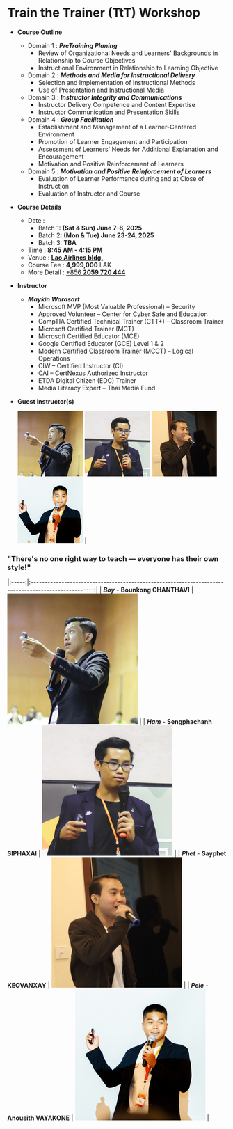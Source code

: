 # Train the Trainer (TtT) Workshop

+ **Course Outline**
	+ Domain 1 : ***PreTraining Planing***
		+ Review of Organizational Needs and Learners' Backgrounds in Relationship to Course Objectives
		+ Instructional Environment in Relationship to Learning Objective
	+ Domain 2 : ***Methods and Media for Instructional Delivery***
		+ Selection and Implementation of Instructional Methods
		+ Use of Presentation and Instructional Media
	+ Domain 3 : ***Instructor Integrity and Communications***
		+ Instructor Delivery Competence and Content Expertise
		+ Instructor Communication and Presentation Skills
	+ Domain 4 : ***Group Facilitation***
		+ Establishment and Management of a Learner-Centered Environment
		+ Promotion of Learner Engagement and Participation
		+ Assessment of Learners' Needs for Additional Explanation and Encouragement
		+ Motivation and Positive Reinforcement of Learners
	+ Domain 5 : ***Motivation and Positive Reinforcement of Learners***
		+ Evaluation of Learner Performance during and at Close of Instruction
		+ Evaluation of Instructor and Course

+ **Course Details**
	+ Date : 
		+ Batch 1: **(Sat & Sun) June 7-8, 2025**
		+ Batch 2: **(Mon & Tue) June 23-24, 2025**
		+ Batch 3: **TBA**
	+ Time : **8:45 AM - 4:15 PM**
	+ Venue : **[Lao Airlines bldg.](https://maps.google.com/maps/dir//Lao+airlines+XJ74%2BG92+Vientiane/@17.9638166,102.605918,21z/data=!4m5!4m4!1m0!1m2!1m1!1s0x312469bdbab2b48f:0x92c0b3ecebaacf1d)**
	+ Course Fee : **4,999,000** LAK
	+ More Detail : [+856 **2059 720 444**](https://api.whatsapp.com/send?phone=8562059720444)

+ **Instructor**
	+ ***Maykin Warasart***
		+ Microsoft MVP (Most Valuable Professional) – Security
		+ Approved Volunteer – Center for Cyber Safe and Education
		+ CompTIA Certified Technical Trainer (CTT+) – Classroom Trainer
		+ Microsoft Certified Trainer (MCT)
		+ Microsoft Certified Educator (MCE)
		+ Google Certified Educator (GCE) Level 1 & 2
		+ Modern Certified Classroom Trainer (MCCT) – Logical Operations
		+ CIW – Certified Instructor (CI)
		+ CAI – CertNexus Authorized Instructor
		+ ETDA Digital Citizen (EDC) Trainer
		+ Media Literacy Expert – Thai Media Fund
+ **Guest Instructor(s)**

	![Boy](TAs/Boy_150.png "Boy @ SysAdmin Day 2023 - Live in Vientiane") ![Ham](TAs/Ham_150.png "Ham @ SysAdmin Day 2023 - Live in Vientiane") ![Sayphet](TAs/Sayphet_150.png "Sayphet @ SysAdmin Day 2024 - Live in4Vientiane") ![Pele](TAs/Pele_150.jpg "Pele @ LANOG 2.0")                                   |

	
### "There's no one right way to teach — everyone has their own style!"






















|:-----:|:----------------------------------------------------------------------------------------------------:|
| ***Boy*** - **Bounkong CHANTHAVI**    |  ![Boy](TAs/Boy.png "SysAdmin Day 2023 - Live in Vientiane")         |
| ***Ham*** - **Sengphachanh SIPHAXAI** |  ![Ham](TAs/Ham.png "SysAdmin Day 2023 - Live in Vientiane")         |
| ***Phet*** - **Sayphet KEOVANXAY**    |  ![Sayphet](TAs/Sayphet.png "SysAdmin Day 2024 - Live in4Vientiane") |
| ***Pele*** - **Anousith VAYAKONE**    |  ![Pele](TAs/Pele.jpg "LANOG 2.0")                                   |